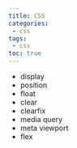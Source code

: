 ```yaml
---
title: CSS
categories: 
 - css
tags: 
 - css
toc: true
---
```


- display
- position
- float
- clear
- clearfix
- media query
- meta viewport
- flex




